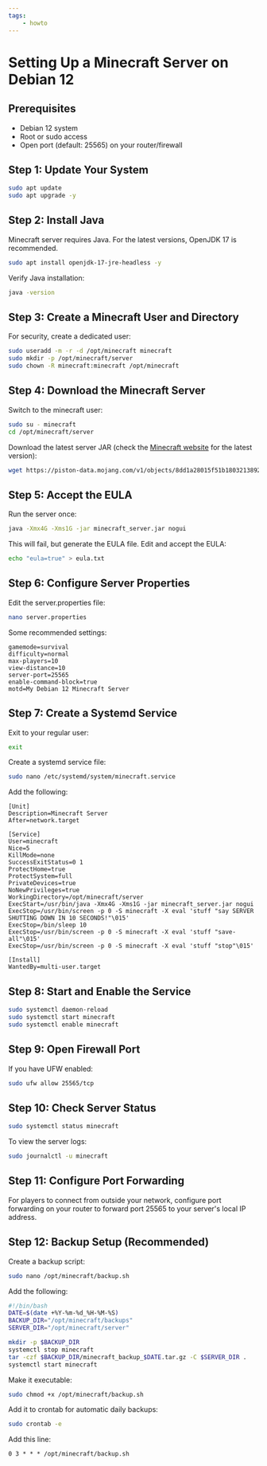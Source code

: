 ```yaml
---
tags:
	- howto
---
```


# Setting Up a Minecraft Server on Debian 12

## Prerequisites
- Debian 12 system
- Root or sudo access
- Open port (default: 25565) on your router/firewall

## Step 1: Update Your System
```bash
sudo apt update
sudo apt upgrade -y
```

## Step 2: Install Java
Minecraft server requires Java. For the latest versions, OpenJDK 17 is recommended.

```bash
sudo apt install openjdk-17-jre-headless -y
```

Verify Java installation:
```bash
java -version
```

## Step 3: Create a Minecraft User and Directory
For security, create a dedicated user:

```bash
sudo useradd -m -r -d /opt/minecraft minecraft
sudo mkdir -p /opt/minecraft/server
sudo chown -R minecraft:minecraft /opt/minecraft
```

## Step 4: Download the Minecraft Server
Switch to the minecraft user:

```bash
sudo su - minecraft
cd /opt/minecraft/server
```

Download the latest server JAR (check the [Minecraft website](https://www.minecraft.net/en-us/download/server) for the latest version):

```bash
wget https://piston-data.mojang.com/v1/objects/8dd1a28015f51b1803213892b50b7b4fc76e594d/server.jar -O minecraft_server.jar
```

## Step 5: Accept the EULA
Run the server once:

```bash
java -Xmx4G -Xms1G -jar minecraft_server.jar nogui
```

This will fail, but generate the EULA file. Edit and accept the EULA:

```bash
echo "eula=true" > eula.txt
```

## Step 6: Configure Server Properties
Edit the server.properties file:

```bash
nano server.properties
```

Some recommended settings:
```
gamemode=survival
difficulty=normal
max-players=10
view-distance=10
server-port=25565
enable-command-block=true
motd=My Debian 12 Minecraft Server
```

## Step 7: Create a Systemd Service
Exit to your regular user:

```bash
exit
```

Create a systemd service file:

```bash
sudo nano /etc/systemd/system/minecraft.service
```

Add the following:

```
[Unit]
Description=Minecraft Server
After=network.target

[Service]
User=minecraft
Nice=5
KillMode=none
SuccessExitStatus=0 1
ProtectHome=true
ProtectSystem=full
PrivateDevices=true
NoNewPrivileges=true
WorkingDirectory=/opt/minecraft/server
ExecStart=/usr/bin/java -Xmx4G -Xms1G -jar minecraft_server.jar nogui
ExecStop=/usr/bin/screen -p 0 -S minecraft -X eval 'stuff "say SERVER SHUTTING DOWN IN 10 SECONDS!"\015'
ExecStop=/bin/sleep 10
ExecStop=/usr/bin/screen -p 0 -S minecraft -X eval 'stuff "save-all"\015'
ExecStop=/usr/bin/screen -p 0 -S minecraft -X eval 'stuff "stop"\015'

[Install]
WantedBy=multi-user.target
```

## Step 8: Start and Enable the Service

```bash
sudo systemctl daemon-reload
sudo systemctl start minecraft
sudo systemctl enable minecraft
```

## Step 9: Open Firewall Port
If you have UFW enabled:

```bash
sudo ufw allow 25565/tcp
```

## Step 10: Check Server Status

```bash
sudo systemctl status minecraft
```

To view the server logs:

```bash
sudo journalctl -u minecraft
```

## Step 11: Configure Port Forwarding
For players to connect from outside your network, configure port forwarding on your router to forward port 25565 to your server's local IP address.

## Step 12: Backup Setup (Recommended)
Create a backup script:

```bash
sudo nano /opt/minecraft/backup.sh
```

Add the following:

```bash
#!/bin/bash
DATE=$(date +%Y-%m-%d_%H-%M-%S)
BACKUP_DIR="/opt/minecraft/backups"
SERVER_DIR="/opt/minecraft/server"

mkdir -p $BACKUP_DIR
systemctl stop minecraft
tar -czf $BACKUP_DIR/minecraft_backup_$DATE.tar.gz -C $SERVER_DIR .
systemctl start minecraft
```

Make it executable:

```bash
sudo chmod +x /opt/minecraft/backup.sh
```

Add it to crontab for automatic daily backups:

```bash
sudo crontab -e
```

Add this line:

```
0 3 * * * /opt/minecraft/backup.sh
```
